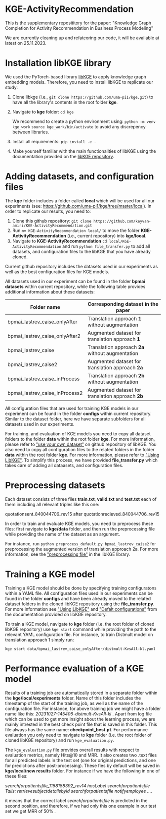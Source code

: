 # KGE-ActivityRecommendation
This is the supplementary reposititory for the paper:
"Knowledge Graph Completion for Activity Recommendation in Business Process Modeling"

We are currently cleaning up and refatcoring our code, it will be available at latest on 25.11.2023.

# Installation libKGE library
We used the PyTorch-based library [libKGE](https://github.com/uma-pi1/kge) to apply knowledge graph embedding models. Therefore, you need to install libKGE to replicate our study:
1. Clone libkge (i.e., `git clone https://github.com/uma-pi1/kge.git`) to have all the library's contents in the root folder **kge**.
2. Navigate to **kge** folder: `cd kge`

   We recommend to create a python environment using: `python -m venv kge_work` `source kge_work/bin/activate` to avoid any discrepency between libraries.
3. Install all requirements: `pip install -e .`
4. Make yourself familiar with the main functionalities of libKGE using the documentation provided on the [libKGE repository](https://github.com/uma-pi1/kge). 

# Adding datasets, and configuration files
The **kge** folder includes a folder called **local** which will be used for all our experiments (see: https://github.com/uma-pi1/kge/tree/master/local). In order to replicate our results, you need to:
1. Clone this github repository: `git clone https://github.com/keyvan-amiri/KGE-ActivityRecommendation.git`
2. Run `mv KGE-ActivityRecommendation local/` to move the folder **KGE-ActivityRecommendation** (i.e., current repository) into **kge/local**.
3. Navigate to **KGE-ActivityRecommendation** `cd local/KGE-ActivityRecommendation` and run `python file_transfer.py` to add all datasets, and configuration files to the libKGE that you have already cloned.

Current github repository includes the datasets used in our experiments as well as the best configuration files for KGE models. 

All datasets used in our experiment can be found in the folder **bpmai datasets** within current repository, while the following table provides additional information about these datasets:

| Folder name | Corresponding dataset in the paper |
|----------|----------|
| bpmai_lastrev_caise_onlyAfter  | Translation approach **1** without augmentation | 
| bpmai_lastrev_caise_onlyAfter2 | Augmented dataset for translation approach **1**| 
| bpmai_lastrev_caise | Translation approach **2a** without augmentation | 
| bpmai_lastrev_caise2 | Augmented dataset for translation approach **2a** |
| bpmai_lastrev_caise_inProcess | Translation approach **2b** without augmentation | 
| bpmai_lastrev_caise_inProcess2 | Augmented dataset for translation approach **2b** | 

<!-- This is not remaining of the table. -->
All configuration files that are used for training KGE models in our experiment can be found in the folder **configs** within current repository. Similar to the dataset folder, here we have separate subfolders for all datasets used in our experiments.

For training, and evaluation of KGE models you need to copy all dataset folders to the folder **data** within the root folder **kge**. For more information, please refer to ["use your own dataset"](https://github.com/uma-pi1/kge#use-your-own-dataset) on github repository of libKGE. You also need to copy all configuration files to the related folders in the folder **data** within the root folder **kge**. For more information, please refer to ["Using LibKGE"](https://github.com/uma-pi1/kge#using-libkge). To simplify this process, we have provided **file_transfer.py** which takes care of adding all dataasets, and configuration files.

# Preprocessing datasets
Each dataset consists of three files **train.txt**, **valid.txt** and **test.txt** each of them including all relevant triples like this one:

quotationsent_840044706_rev15	after	quotationrecieved_840044706_rev15

In order to train and evaluate KGE models, you need to preprocess these files: first navigate to **kge/data** folder, and then run the preprocessing file while providing the name of the dataset as an argument.

For instance, run `python preprocess_default.py bpmai_lastrev_caise2` for preprocessing the augmented version of translation approach 2a. For more information, see the ["preprocessing file"](https://github.com/uma-pi1/kge/blob/master/data/preprocess/preprocess_default.py) in the libKGE library.

# Training a KGE model
Training a KGE model should be done by specifying training configuratons within a YAML file. All configuration files used in our experiments can be found in the folder **configs** and have been already moved to the related dataset folders in the cloned libKGE repository using the **file_transfer.py**. For more information see ["Using LibKGE"](https://github.com/uma-pi1/kge/tree/master#using-libkge) and ["Defalt configurations"](https://github.com/uma-pi1/kge/blob/master/kge/config-default.yaml) from the documentation provided on libKGE repository.

To train a KGE model, navigate to **kge** folder (i.e. the root folder of cloned libKGE repository) use `kge start` command while providing the path to the relevant YAML configuration file. For instance, to train Distmult model on translation approach 1 simply run:

`kge start data/bpmai_lastrev_caise_onlyAfter/distmult-KvsAll-kl.yaml`

# Performance evaluation of a KGE model
Results of a training job are automatically stored in a separate folder within the **kge/local/experiments** folder. Name of this folder includes the timestamp of the start of the training job, as well as the name of the configuration file. For instance, for above training job we might have a folder name like this: *20231027-145406-distmult-KvsAll-kl* . Apart from log file which can be used to get more insight about the learning process, we are mainly intrested in the best check point file that is saved in this folder. This file always has the same name: **checkpoint_best.pt**. For performance evaluation you only need to navigate to **kge** folder (i.e. the root folder of cloned libKGE repository) and run `kge_evaluation.py`.

The `kge_evaluation.py` file provides overall results with respect to evaluation metrics, namely Hits@10 and MRR. It also creates two .text files for all predicted labels in the test set (one for original predictions, and one for predictions after post-processing). These fies by default will be saved in **kge/local/new results** folder. For instance if we have the following in one of these files:

*searchforpatientsfile_1168188392_rev14 hasLabel searchforpatientsfile
Tails: retrievesubjectdetailsbyid	searchforpatientsfile	notifyemployee ....*

it means that the correct label *searchforpatientsfile* is predicted in the second position, and therefore, if we had only this one example in our test set we get MRR of 50\% .

